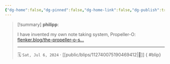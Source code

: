 ```yaml
---
{"dg-home":false,"dg-pinned":false,"dg-home-link":false,"dg-publish":true,"type":"blip","disabled rules":["yaml-title","yaml-title-alias","file-name-heading"],"title":"philipp on mastodon @ 2024-07-06","created-date":"2024-07-06T14:43:46","id":112740075190469400,"updated-date":"2025-05-02T08:50:44","dg-path":"blips/112740075190469412.md","permalink":"/blips/112740075190469412/","dgPassFrontmatter":true,"created":"2024-07-06T14:43:46","updated":"2025-05-02T08:50:44"}
---
```


> [!summary] **philipp**:
>
> I have invented my own note taking system, Propeller-O:
> [flenker.blog/the-propeller-o-s…](https://flenker.blog/the-propeller-o-system/)
> - - -
>
> 🗓️ `Sat, Jul 6, 2024` · [[public/blips/112740075190469412\|🔗]]
{ #blip}

